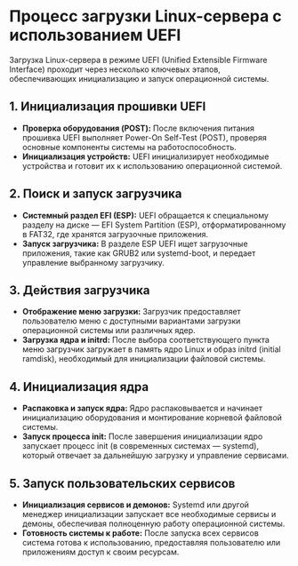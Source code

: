 # Процесс загрузки Linux-сервера с использованием UEFI

Загрузка Linux-сервера в режиме UEFI (Unified Extensible Firmware Interface) проходит через несколько ключевых этапов, обеспечивающих инициализацию и запуск операционной системы.

## 1. Инициализация прошивки UEFI

- **Проверка оборудования (POST):** После включения питания прошивка UEFI выполняет Power-On Self-Test (POST), проверяя основные компоненты системы на работоспособность.
- **Инициализация устройств:** UEFI инициализирует необходимые устройства и готовит их к использованию операционной системой.

## 2. Поиск и запуск загрузчика

- **Системный раздел EFI (ESP):** UEFI обращается к специальному разделу на диске — EFI System Partition (ESP), отформатированному в FAT32, где хранятся загрузочные приложения.
- **Запуск загрузчика:** В разделе ESP UEFI ищет загрузочные приложения, такие как GRUB2 или systemd-boot, и передает управление выбранному загрузчику.

## 3. Действия загрузчика

- **Отображение меню загрузки:** Загрузчик предоставляет пользователю меню с доступными вариантами загрузки операционной системы или различных ядер.
- **Загрузка ядра и initrd:** После выбора соответствующего пункта меню загрузчик загружает в память ядро Linux и образ initrd (initial ramdisk), необходимый для инициализации файловой системы.

## 4. Инициализация ядра

- **Распаковка и запуск ядра:** Ядро распаковывается и начинает инициализацию оборудования и монтирование корневой файловой системы.
- **Запуск процесса init:** После завершения инициализации ядро запускает процесс init (в современных системах — systemd), который отвечает за дальнейшую загрузку и управление сервисами.

## 5. Запуск пользовательских сервисов

- **Инициализация сервисов и демонов:** Systemd или другой менеджер инициализации запускает все необходимые сервисы и демоны, обеспечивая полноценную работу операционной системы.
- **Готовность системы к работе:** После запуска всех сервисов система готова к использованию, предоставляя пользователю или приложениям доступ к своим ресурсам.
